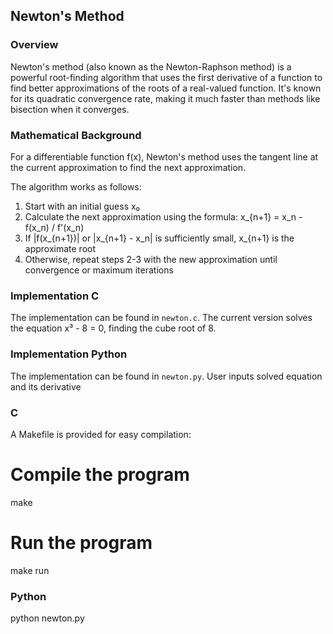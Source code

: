 ## Newton's Method

### Overview
Newton's method (also known as the Newton-Raphson method) is a powerful root-finding algorithm that uses the first derivative of a function to find better approximations of the roots of a real-valued function. It's known for its quadratic convergence rate, making it much faster than methods like bisection when it converges.

### Mathematical Background
For a differentiable function f(x), Newton's method uses the tangent line at the current approximation to find the next approximation.

The algorithm works as follows:
1. Start with an initial guess x₀
2. Calculate the next approximation using the formula: x_{n+1} = x_n - f(x_n) / f'(x_n)
3. If |f(x_{n+1})| or |x_{n+1} - x_n| is sufficiently small, x_{n+1} is the approximate root
4. Otherwise, repeat steps 2-3 with the new approximation until convergence or maximum iterations

### Implementation C
The implementation can be found in `newton.c`. The current version solves the equation x³ - 8 = 0, finding the cube root of 8.
### Implementation Python
The implementation can be found in `newton.py`. User inputs solved equation and its derivative

###  C
A Makefile is provided for easy compilation:
# Compile the program
make

# Run the program
make run

###  Python
python newton.py

